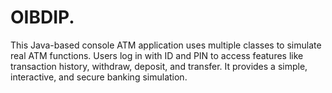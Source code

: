 # OIBDIP.
This Java-based console ATM application uses multiple classes to simulate real ATM functions. Users log in with ID and PIN to access features like transaction history, withdraw, deposit, and transfer. It provides a simple, interactive, and secure banking simulation.
